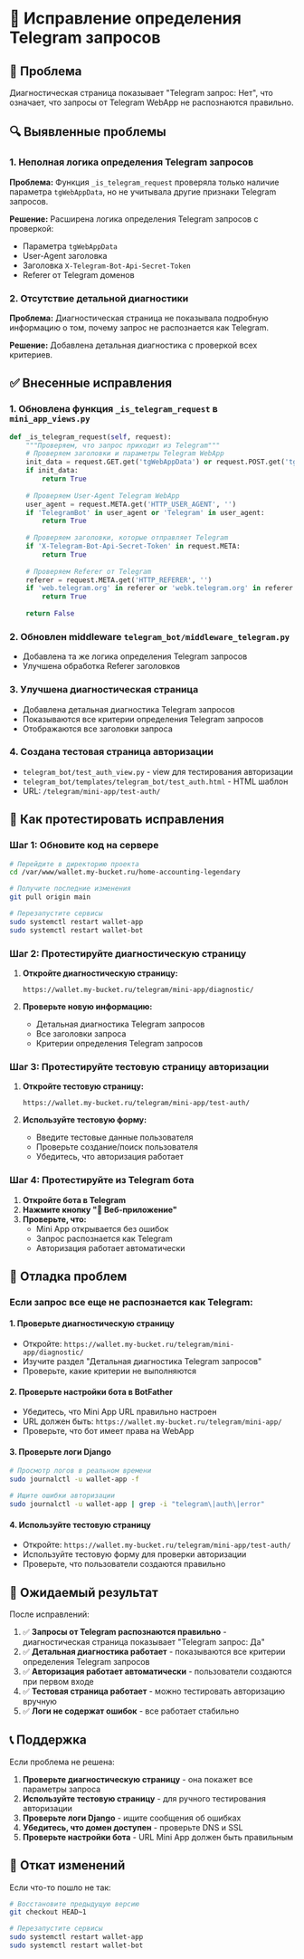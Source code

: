 # 🔧 Исправление определения Telegram запросов

## 🎯 Проблема
Диагностическая страница показывает "Telegram запрос: Нет", что означает, что запросы от Telegram WebApp не распознаются правильно.

## 🔍 Выявленные проблемы

### 1. Неполная логика определения Telegram запросов
**Проблема:** Функция `_is_telegram_request` проверяла только наличие параметра `tgWebAppData`, но не учитывала другие признаки Telegram запросов.

**Решение:** Расширена логика определения Telegram запросов с проверкой:
- Параметра `tgWebAppData`
- User-Agent заголовка
- Заголовка `X-Telegram-Bot-Api-Secret-Token`
- Referer от Telegram доменов

### 2. Отсутствие детальной диагностики
**Проблема:** Диагностическая страница не показывала подробную информацию о том, почему запрос не распознается как Telegram.

**Решение:** Добавлена детальная диагностика с проверкой всех критериев.

## ✅ Внесенные исправления

### 1. Обновлена функция `_is_telegram_request` в `mini_app_views.py`
```python
def _is_telegram_request(self, request):
    """Проверяем, что запрос приходит из Telegram"""
    # Проверяем заголовки и параметры Telegram WebApp
    init_data = request.GET.get('tgWebAppData') or request.POST.get('tgWebAppData')
    if init_data:
        return True
    
    # Проверяем User-Agent Telegram WebApp
    user_agent = request.META.get('HTTP_USER_AGENT', '')
    if 'TelegramBot' in user_agent or 'Telegram' in user_agent:
        return True
    
    # Проверяем заголовки, которые отправляет Telegram
    if 'X-Telegram-Bot-Api-Secret-Token' in request.META:
        return True
    
    # Проверяем Referer от Telegram
    referer = request.META.get('HTTP_REFERER', '')
    if 'web.telegram.org' in referer or 'webk.telegram.org' in referer or 'webz.telegram.org' in referer:
        return True
    
    return False
```

### 2. Обновлен middleware `telegram_bot/middleware_telegram.py`
- Добавлена та же логика определения Telegram запросов
- Улучшена обработка Referer заголовков

### 3. Улучшена диагностическая страница
- Добавлена детальная диагностика Telegram запросов
- Показываются все критерии определения Telegram запросов
- Отображаются все заголовки запроса

### 4. Создана тестовая страница авторизации
- `telegram_bot/test_auth_view.py` - view для тестирования авторизации
- `telegram_bot/templates/telegram_bot/test_auth.html` - HTML шаблон
- URL: `/telegram/mini-app/test-auth/`

## 🚀 Как протестировать исправления

### Шаг 1: Обновите код на сервере
```bash
# Перейдите в директорию проекта
cd /var/www/wallet.my-bucket.ru/home-accounting-legendary

# Получите последние изменения
git pull origin main

# Перезапустите сервисы
sudo systemctl restart wallet-app
sudo systemctl restart wallet-bot
```

### Шаг 2: Протестируйте диагностическую страницу
1. **Откройте диагностическую страницу:**
   ```
   https://wallet.my-bucket.ru/telegram/mini-app/diagnostic/
   ```

2. **Проверьте новую информацию:**
   - Детальная диагностика Telegram запросов
   - Все заголовки запроса
   - Критерии определения Telegram запросов

### Шаг 3: Протестируйте тестовую страницу авторизации
1. **Откройте тестовую страницу:**
   ```
   https://wallet.my-bucket.ru/telegram/mini-app/test-auth/
   ```

2. **Используйте тестовую форму:**
   - Введите тестовые данные пользователя
   - Проверьте создание/поиск пользователя
   - Убедитесь, что авторизация работает

### Шаг 4: Протестируйте из Telegram бота
1. **Откройте бота в Telegram**
2. **Нажмите кнопку "📱 Веб-приложение"**
3. **Проверьте, что:**
   - Mini App открывается без ошибок
   - Запрос распознается как Telegram
   - Авторизация работает автоматически

## 🔧 Отладка проблем

### Если запрос все еще не распознается как Telegram:

#### 1. Проверьте диагностическую страницу
- Откройте: `https://wallet.my-bucket.ru/telegram/mini-app/diagnostic/`
- Изучите раздел "Детальная диагностика Telegram запросов"
- Проверьте, какие критерии не выполняются

#### 2. Проверьте настройки бота в BotFather
- Убедитесь, что Mini App URL правильно настроен
- URL должен быть: `https://wallet.my-bucket.ru/telegram/mini-app/`
- Проверьте, что бот имеет права на WebApp

#### 3. Проверьте логи Django
```bash
# Просмотр логов в реальном времени
sudo journalctl -u wallet-app -f

# Ищите ошибки авторизации
sudo journalctl -u wallet-app | grep -i "telegram\|auth\|error"
```

#### 4. Используйте тестовую страницу
- Откройте: `https://wallet.my-bucket.ru/telegram/mini-app/test-auth/`
- Используйте тестовую форму для проверки авторизации
- Проверьте, что пользователи создаются правильно

## 🎯 Ожидаемый результат

После исправлений:

1. ✅ **Запросы от Telegram распознаются правильно** - диагностическая страница показывает "Telegram запрос: Да"
2. ✅ **Детальная диагностика работает** - показываются все критерии определения Telegram запросов
3. ✅ **Авторизация работает автоматически** - пользователи создаются при первом входе
4. ✅ **Тестовая страница работает** - можно тестировать авторизацию вручную
5. ✅ **Логи не содержат ошибок** - все работает стабильно

## 📞 Поддержка

Если проблема не решена:

1. **Проверьте диагностическую страницу** - она покажет все параметры запроса
2. **Используйте тестовую страницу** - для ручного тестирования авторизации
3. **Проверьте логи Django** - ищите сообщения об ошибках
4. **Убедитесь, что домен доступен** - проверьте DNS и SSL
5. **Проверьте настройки бота** - URL Mini App должен быть правильным

## 🔄 Откат изменений

Если что-то пошло не так:

```bash
# Восстановите предыдущую версию
git checkout HEAD~1

# Перезапустите сервисы
sudo systemctl restart wallet-app
sudo systemctl restart wallet-bot
```
